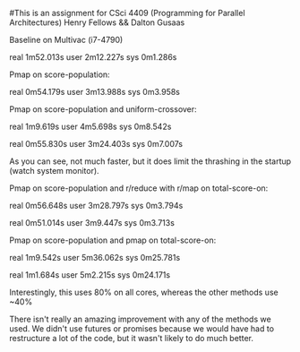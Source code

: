 #This is an assignment for CSci 4409 (Programming for Parallel Architectures)
Henry Fellows && Dalton Gusaas

Baseline on Multivac (i7-4790)

real	1m52.013s
user	2m12.227s
sys	0m1.286s

Pmap on score-population:

real	0m54.179s
user	3m13.988s
sys	0m3.958s

Pmap on score-population and uniform-crossover:

real	1m9.619s
user	4m5.698s
sys	0m8.542s

real	0m55.830s
user	3m24.403s
sys	0m7.007s

As you can see, not much faster, but it does limit the thrashing in the startup (watch system monitor).

Pmap on score-population and r/reduce with r/map on total-score-on:

real	0m56.648s
user	3m28.797s
sys	0m3.794s

real	0m51.014s
user	3m9.447s
sys	0m3.713s

Pmap on score-population and pmap on total-score-on:

real	1m9.542s
user	5m36.062s
sys	0m25.781s

real	1m1.684s
user	5m2.215s
sys	0m24.171s

Interestingly, this uses 80% on all cores, whereas the other methods use ~40%

There isn't really an amazing improvement with any of the methods we used. We didn't use futures or promises because we would have had to restructure a lot of the code, but it wasn't likely to do much better.
